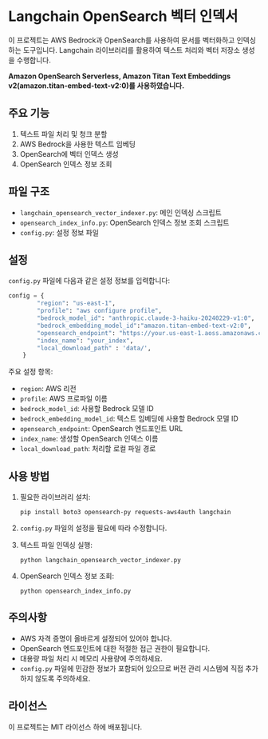 # Langchain OpenSearch 벡터 인덱서

이 프로젝트는 AWS Bedrock과 OpenSearch를 사용하여 문서를 벡터화하고 인덱싱하는 도구입니다. Langchain 라이브러리를 활용하여 텍스트 처리와 벡터 저장소 생성을 수행합니다.

**Amazon OpenSearch Serverless, Amazon Titan Text Embeddings v2(amazon.titan-embed-text-v2:0)를 사용하였습니다.**

## 주요 기능

1. 텍스트 파일 처리 및 청크 분할
2. AWS Bedrock을 사용한 텍스트 임베딩
3. OpenSearch에 벡터 인덱스 생성
4. OpenSearch 인덱스 정보 조회

## 파일 구조

- `langchain_opensearch_vector_indexer.py`: 메인 인덱싱 스크립트
- `opensearch_index_info.py`: OpenSearch 인덱스 정보 조회 스크립트
- `config.py`: 설정 정보 파일

## 설정

`config.py` 파일에 다음과 같은 설정 정보를 입력합니다:

```python
config = {
        "region": "us-east-1",
        "profile": "aws configure profile",
        "bedrock_model_id": "anthropic.claude-3-haiku-20240229-v1:0",
        "bedrock_embedding_model_id":"amazon.titan-embed-text-v2:0",
        "opensearch_endpoint": "https://your.us-east-1.aoss.amazonaws.com",
        "index_name": "your_index",
        "local_download_path" : 'data/',
    }

```

주요 설정 항목:
- `region`: AWS 리전
- `profile`: AWS 프로파일 이름
- `bedrock_model_id`: 사용할 Bedrock 모델 ID
- `bedrock_embedding_model_id`: 텍스트 임베딩에 사용할 Bedrock 모델 ID
- `opensearch_endpoint`: OpenSearch 엔드포인트 URL
- `index_name`: 생성할 OpenSearch 인덱스 이름
- `local_download_path`: 처리할 로컬 파일 경로

## 사용 방법

1. 필요한 라이브러리 설치:
   ```
   pip install boto3 opensearch-py requests-aws4auth langchain
   ```

2. `config.py` 파일의 설정을 필요에 따라 수정합니다.

3. 텍스트 파일 인덱싱 실행:
   ```
   python langchain_opensearch_vector_indexer.py
   ```

4. OpenSearch 인덱스 정보 조회:
   ```
   python opensearch_index_info.py
   ```

## 주의사항

- AWS 자격 증명이 올바르게 설정되어 있어야 합니다.
- OpenSearch 엔드포인트에 대한 적절한 접근 권한이 필요합니다.
- 대용량 파일 처리 시 메모리 사용량에 주의하세요.
- `config.py` 파일에 민감한 정보가 포함되어 있으므로 버전 관리 시스템에 직접 추가하지 않도록 주의하세요.

## 라이선스

이 프로젝트는 MIT 라이선스 하에 배포됩니다.
